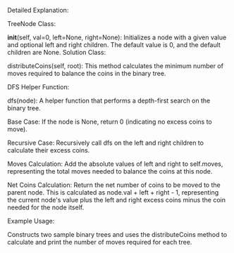 Detailed Explanation:

TreeNode Class:

__init__(self, val=0, left=None, right=None): Initializes a node with a given value and optional left and right children. The default value is 0, and the default children are None.
Solution Class:

distributeCoins(self, root): This method calculates the minimum number of moves required to balance the coins in the binary tree.

DFS Helper Function:

dfs(node): A helper function that performs a depth-first search on the binary tree.

Base Case: If the node is None, return 0 (indicating no excess coins to move).

Recursive Case: Recursively call dfs on the left and right children to calculate their excess coins.

Moves Calculation: Add the absolute values of left and right to self.moves, representing the total moves needed to balance the coins at this node.

Net Coins Calculation: Return the net number of coins to be moved to the parent node. This is calculated as node.val + left + right - 1, representing the current node's value plus the left and right excess coins minus the coin needed for the node itself.

Example Usage:

Constructs two sample binary trees and uses the distributeCoins method to calculate and print the number of moves required for each tree.
